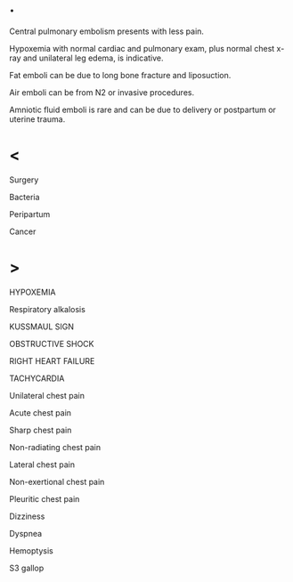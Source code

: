 # .

Central pulmonary embolism presents with less pain.

Hypoxemia with normal cardiac and pulmonary exam, plus normal chest x-ray and unilateral leg edema, is indicative.

Fat emboli can be due to long bone fracture and liposuction.

Air emboli can be from N2 or invasive procedures.

Amniotic fluid emboli is rare and can be due to delivery or postpartum or uterine trauma.

# <

Surgery

Bacteria

Peripartum

Cancer

# >

HYPOXEMIA

Respiratory alkalosis

KUSSMAUL SIGN

OBSTRUCTIVE SHOCK

RIGHT HEART FAILURE

TACHYCARDIA

Unilateral chest pain

Acute chest pain

Sharp chest pain

Non-radiating chest pain

Lateral chest pain

Non-exertional chest pain

Pleuritic chest pain

Dizziness

Dyspnea

Hemoptysis

S3 gallop
